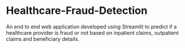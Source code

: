 # Healthcare-Fraud-Detection
An end to end web application developed using Streamlit to predict if a healthcare provider is fraud or not based on inpatient claims, outpatient claims and beneficiary details.
